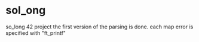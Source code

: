 # sol_ong
so_long 42 project
the first version of the parsing is done.
each map error is specified with "ft_printf"